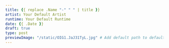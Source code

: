 ```yaml
---
title: {{ replace .Name "-" " " | title }}
artist: Your Default Artist
runtime: Your Default Runtime
date: {{ .Date }}
draft: true
type: post
previewImage: "/static/OIG1.JaJ31TyL.jpg" # Add default path to default image
---
```

